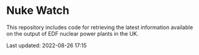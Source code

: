 # Nuke Watch

This repository includes code for retrieving the latest information available on the output of EDF nuclear power plants in the UK.

Last updated: 2022-08-26 17:15